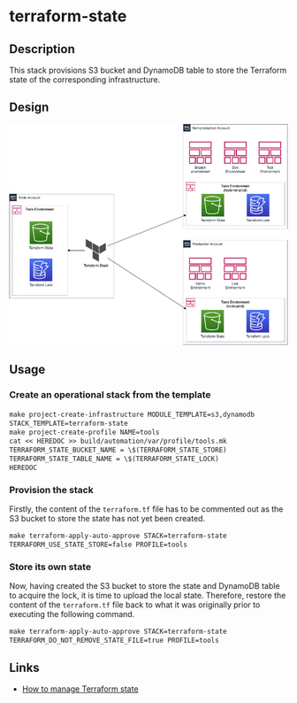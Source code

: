 # terraform-state

## Description

This stack provisions S3 bucket and DynamoDB table to store the Terraform state of the corresponding infrastructure.

## Design

![This VPC Architecture](diagram.png)

## Usage

### Create an operational stack from the template

    make project-create-infrastructure MODULE_TEMPLATE=s3,dynamodb STACK_TEMPLATE=terraform-state
    make project-create-profile NAME=tools
    cat << HEREDOC >> build/automation/var/profile/tools.mk
    TERRAFORM_STATE_BUCKET_NAME = \$(TERRAFORM_STATE_STORE)
    TERRAFORM_STATE_TABLE_NAME = \$(TERRAFORM_STATE_LOCK)
    HEREDOC

### Provision the stack

Firstly, the content of the `terraform.tf` file has to be commented out as the S3 bucket to store the state has not yet been created.

    make terraform-apply-auto-approve STACK=terraform-state TERRAFORM_USE_STATE_STORE=false PROFILE=tools

### Store its own state

Now, having created the S3 bucket to store the state and DynamoDB table to acquire the lock, it is time to upload the local state. Therefore, restore the content of the `terraform.tf` file back to what it was originally prior to executing the following command.

    make terraform-apply-auto-approve STACK=terraform-state TERRAFORM_DO_NOT_REMOVE_STATE_FILE=true PROFILE=tools

## Links

- [How to manage Terraform state](https://blog.gruntwork.io/how-to-manage-terraform-state-28f5697e68fa)
